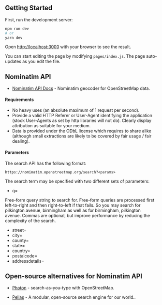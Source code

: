 ## Getting Started

First, run the development server:

```bash
npm run dev
# or
yarn dev
```

Open [http://localhost:3000](http://localhost:3000) with your browser to see the result.

You can start editing the page by modifying `pages/index.js`. The page auto-updates as you edit the file.

## Nominatim API

- [Nominatim API Docs](https://nominatim.org/release-docs/develop/api/Overview/) - Nominatim geocoder for OpenStreetMap data.

#### Requirements

- No heavy uses (an absolute maximum of 1 request per second).
- Provide a valid HTTP Referer or User-Agent identifying the application (stock User-Agents as set by http libraries will not do).
  Clearly display attribution as suitable for your medium.
- Data is provided under the ODbL license which requires to share alike (although small extractions are likely to be covered by fair usage / fair dealing).

#### Parameters

The search API has the following format:

```
https://nominatim.openstreetmap.org/search?<params>
```

The search term may be specified with two different sets of parameters:

- q=<query>

Free-form query string to search for. Free-form queries are processed first left-to-right and then right-to-left if that fails. So you may search for pilkington avenue, birmingham as well as for birmingham, pilkington avenue. Commas are optional, but improve performance by reducing the complexity of the search.

- street=<housenumber> <streetname>
- city=<city>
- county=<county>
- state=<state>
- country=<country>
- postalcode=<postalcode>
- addressdetails=<addressdetails>

## Open-source alternatives for Nominatim API

- [Photon](https://photon.komoot.io/) - search-as-you-type with OpenStreetMap.

- [Pelias](https://pelias.io/) - A modular, open-source search engine for our world..
